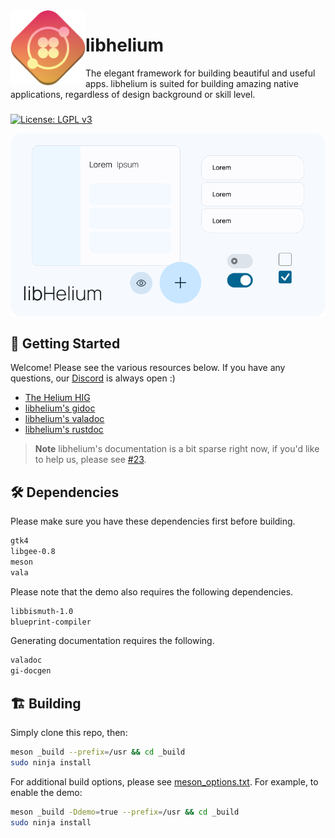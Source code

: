 <img align="left" style="vertical-align: middle" width="120" height="120" src="assets/Helium.svg">

# libhelium

The elegant framework for building beautiful and useful apps. libhelium is suited for building amazing native applications, regardless of design background or skill level.

###

[![License: LGPL v3](https://img.shields.io/badge/License-LGPL%20v3-blue.svg)](http://www.gnu.org/licenses/lgpl-3.0)

![Demo Screenshot](demo.png)

<!-- TODO(lleyton): Installation -->

## 🚀 Getting Started

Welcome! Please see the various resources below. If you have any questions, our [Discord](https://discord.gg/BHNfGewTXX) is always open :)

<!-- TODO: Proper getting started tutorial, and much much more docs -->

- [The Helium HIG](https://developer.fyralabs.com/helium/hig)
- [libhelium's gidoc](https://docs.developers.tauos.co/libhelium/libhelium-1)
- [libhelium's valadoc](https://docs.developers.tauos.co/libhelium/valadoc/libhelium-1/index.htm)
- [libhelium's rustdoc](https://docs.developers.tauos.co/rust/libhelium/index.html)

> **Note**
> libhelium's documentation is a bit sparse right now, if you'd like to help us, please see [#23](https://github.com/tau-OS/libhelium/issues/23).

## 🛠️ Dependencies

Please make sure you have these dependencies first before building.

```bash
gtk4
libgee-0.8
meson
vala
```

Please note that the demo also requires the following dependencies.

```bash
libbismuth-1.0
blueprint-compiler
```

Generating documentation requires the following.

```bash
valadoc
gi-docgen
```

## 🏗️ Building

Simply clone this repo, then:

```bash
meson _build --prefix=/usr && cd _build
sudo ninja install
```

For additional build options, please see [meson_options.txt](./meson_options.txt). For example, to enable the demo:

```sh
meson _build -Ddemo=true --prefix=/usr && cd _build
sudo ninja install
```

<!-- ## 🖼️ Showcase

<img src="showcase/abacus.png" alt="Abacus" width="50%">

[Abacus](https://github.com/tau-OS/abacus)

<img src="showcase/nixie.png" alt="Nixie" width="50%">

[Nixie](https://github.com/tau-OS/nixie)

Made an application in libhelium? Make a pull request and add it to our showcase! -->
